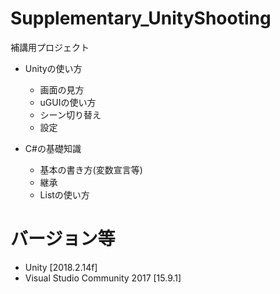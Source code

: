# Supplementary_UnityShooting
補講用プロジェクト
* Unityの使い方
  * 画面の見方
  * uGUIの使い方
  * シーン切り替え
  * 設定
  
* C#の基礎知識
  * 基本の書き方(変数宣言等)
  * 継承
  * Listの使い方
  
# バージョン等
* Unity [2018.2.14f]
* Visual Studio Community 2017 [15.9.1]
